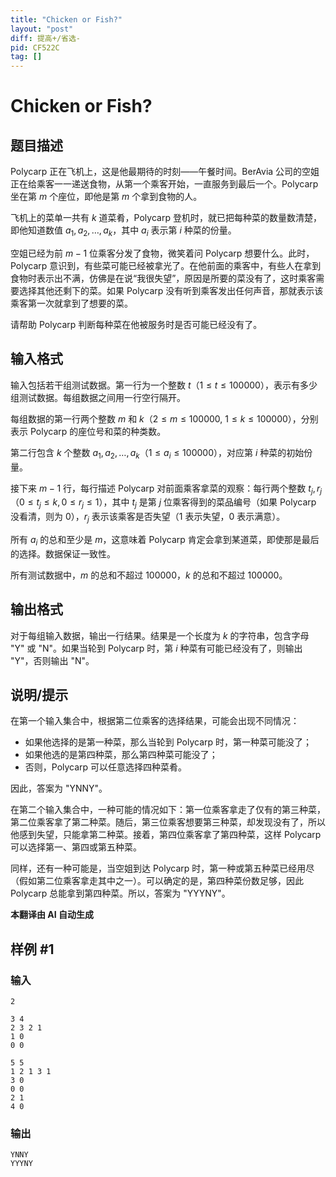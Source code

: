 ```yaml
---
title: "Chicken or Fish?"
layout: "post"
diff: 提高+/省选-
pid: CF522C
tag: []
---
```


# Chicken or Fish?

## 题目描述

Polycarp 正在飞机上，这是他最期待的时刻——午餐时间。BerAvia 公司的空姐正在给乘客一一递送食物，从第一个乘客开始，一直服务到最后一个。Polycarp 坐在第 $m$ 个座位，即他是第 $m$ 个拿到食物的人。

飞机上的菜单一共有 $k$ 道菜肴，Polycarp 登机时，就已把每种菜的数量数清楚，即他知道数值 $a_{1}, a_{2}, \ldots, a_{k}$，其中 $a_{i}$ 表示第 $i$ 种菜的份量。

空姐已经为前 $m-1$ 位乘客分发了食物，微笑着问 Polycarp 想要什么。此时，Polycarp 意识到，有些菜可能已经被拿光了。在他前面的乘客中，有些人在拿到食物时表示出不满，仿佛是在说“我很失望”，原因是所要的菜没有了，这时乘客需要选择其他还剩下的菜。如果 Polycarp 没有听到乘客发出任何声音，那就表示该乘客第一次就拿到了想要的菜。

请帮助 Polycarp 判断每种菜在他被服务时是否可能已经没有了。

## 输入格式

输入包括若干组测试数据。第一行为一个整数 $t$（$1 \le t \le 100000$），表示有多少组测试数据。每组数据之间用一行空行隔开。

每组数据的第一行两个整数 $m$ 和 $k$（$2 \le m \le 100000$, $1 \le k \le 100000$），分别表示 Polycarp 的座位号和菜的种类数。

第二行包含 $k$ 个整数 $a_{1}, a_{2}, \ldots, a_{k}$（$1 \le a_{i} \le 100000$），对应第 $i$ 种菜的初始份量。

接下来 $m-1$ 行，每行描述 Polycarp 对前面乘客拿菜的观察：每行两个整数 $t_{j}, r_{j}$（$0 \le t_{j} \le k, 0 \le r_{j} \le 1$），其中 $t_j$ 是第 $j$ 位乘客得到的菜品编号（如果 Polycarp 没看清，则为 $0$），$r_j$ 表示该乘客是否失望（$1$ 表示失望，$0$ 表示满意）。

所有 $a_i$ 的总和至少是 $m$，这意味着 Polycarp 肯定会拿到某道菜，即使那是最后的选择。数据保证一致性。

所有测试数据中，$m$ 的总和不超过 $100000$，$k$ 的总和不超过 $100000$。

## 输出格式

对于每组输入数据，输出一行结果。结果是一个长度为 $k$ 的字符串，包含字母 "Y" 或 "N"。如果当轮到 Polycarp 时，第 $i$ 种菜有可能已经没有了，则输出 "Y"，否则输出 "N"。

## 说明/提示

在第一个输入集合中，根据第二位乘客的选择结果，可能会出现不同情况：

- 如果他选择的是第一种菜，那么当轮到 Polycarp 时，第一种菜可能没了；
- 如果他选的是第四种菜，那么第四种菜可能没了；
- 否则，Polycarp 可以任意选择四种菜肴。

因此，答案为 "YNNY"。

在第二个输入集合中，一种可能的情况如下：第一位乘客拿走了仅有的第三种菜，第二位乘客拿了第二种菜。随后，第三位乘客想要第三种菜，却发现没有了，所以他感到失望，只能拿第二种菜。接着，第四位乘客拿了第四种菜，这样 Polycarp 可以选择第一、第四或第五种菜。

同样，还有一种可能是，当空姐到达 Polycarp 时，第一种或第五种菜已经用尽（假如第二位乘客拿走其中之一）。可以确定的是，第四种菜份数足够，因此 Polycarp 总能拿到第四种菜。所以，答案为 "YYYNY"。

 **本翻译由 AI 自动生成**

## 样例 #1

### 输入

```
2

3 4
2 3 2 1
1 0
0 0

5 5
1 2 1 3 1
3 0
0 0
2 1
4 0

```

### 输出

```
YNNY
YYYNY

```

